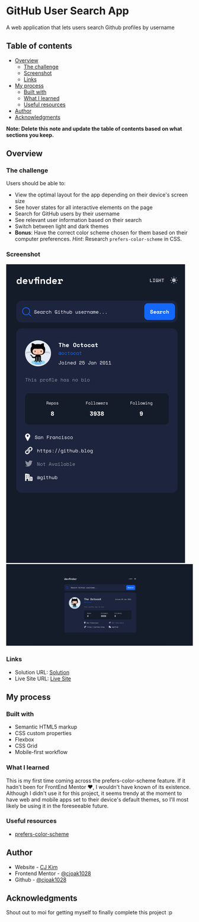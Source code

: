 # GitHub User Search App

A web application that lets users search Github profiles by username 

## Table of contents

- [Overview](#overview)
  - [The challenge](#the-challenge)
  - [Screenshot](#screenshot)
  - [Links](#links)
- [My process](#my-process)
  - [Built with](#built-with)
  - [What I learned](#what-i-learned)
  - [Useful resources](#useful-resources)
- [Author](#author)
- [Acknowledgments](#acknowledgments)

**Note: Delete this note and update the table of contents based on what sections you keep.**

## Overview

### The challenge

Users should be able to:

- View the optimal layout for the app depending on their device's screen size
- See hover states for all interactive elements on the page
- Search for GitHub users by their username
- See relevant user information based on their search
- Switch between light and dark themes
- **Bonus**: Have the correct color scheme chosen for them based on their computer preferences. _Hint_: Research `prefers-color-scheme` in CSS.

### Screenshot

![](./screenshots/Screenshot%202024-06-03%20at%208.56.43%20PM.png)
![](./screenshots/Screenshot%202024-06-03%20at%208.56.04%20PM.png)

### Links

- Solution URL: [Solution](https://github.com/cjoak1028/github-user-search-app)
- Live Site URL: [Live Site](https://github-user-search-app-dun-kappa.vercel.app/)

## My process

### Built with

- Semantic HTML5 markup
- CSS custom properties
- Flexbox
- CSS Grid
- Mobile-first workflow

### What I learned

This is my first time coming across the prefers-color-scheme feature. If it hadn't been for FrontEnd Mentor ❤️, I wouldn't have known of its existence. Although I didn't use it for this project, it seems trendy at the moment to have web and mobile apps set to their device's default themes, so I'll most likely be using it in the foreseeable future.

### Useful resources

- [prefers-color-scheme](https://developer.mozilla.org/en-US/docs/Web/CSS/@media/prefers-color-scheme)

## Author

- Website - [CJ Kim](https://cjkim.dev/)
- Frontend Mentor - [@cjoak1028](https://www.frontendmentor.io/profile/cjoak1028)
- Github - [@cjoak1028](https://github.com/cjoak1028)

## Acknowledgments

Shout out to moi for getting myself to finally complete this project :p
